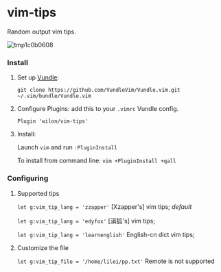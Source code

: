 
# vim-tips
Random output vim tips.

![tmp1c0b0608](https://cloud.githubusercontent.com/assets/7512755/22727608/c0161a74-ee14-11e6-96fc-8172aa1cbc04.png)

### Install

1. Set up [Vundle]:

    `git clone https://github.com/VundleVim/Vundle.vim.git ~/.vim/bundle/Vundle.vim`

2. Configure Plugins: add this to your `.vimrc` Vundle config.

    `Plugin 'wilon/vim-tips'`

3. Install:

    Launch `vim` and run `:PluginInstall`

    To install from command line: `vim +PluginInstall +qall`

### Configuring

1. Supported tips

    `let g:vim_tip_lang = 'zzapper'`    [Xzapper's] vim tips; *default*

    `let g:vim_tip_lang = 'edyfox'`    [滇狐's] vim tips;

    `let g:vim_tip_lang = 'learnenglish'`    English-cn dict vim tips;

2. Customize the file

    `let g:vim_tip_file = '/home/lilei/pp.txt'`    Remote is not supported


[Vundle]:http://github.com/gmarik/Vundle.vim
[My]:https://github.com/wilon/
[Xzapper]:https://github.com/gmarik/Vundle.vim/wiki/Vundle-for-Windows
[edyfox]:http://edyfox.codecarver.org/html/index.html
